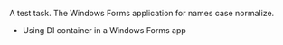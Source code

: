 A test task. The Windows Forms application for names case normalize.
* Using DI container in a Windows Forms app
